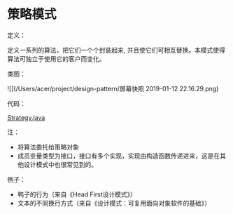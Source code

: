 # 策略模式

定义：

定义一系列的算法，把它们一个个封装起来, 并且使它们可相互替换。本模式使得算法可独立于使用它的客户而变化。

类图：

![](/Users/acer/project/design-pattern/屏幕快照 2019-01-12 22.16.29.png)

代码：

[Strategy.java](./code/src/Strategy.java)

注：

- 将算法委托给策略对象
- 成员变量类型为接口，接口有多个实现，实现由构造函数传递进来，这是在其他设计模式中也很常见到的。

例子：

- 鸭子的行为（来自《Head First设计模式》）
- 文本的不同换行方式（来自《设计模式：可复用面向对象软件的基础》）